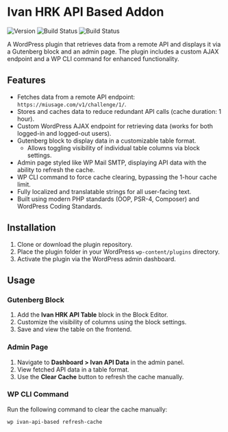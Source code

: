 # Ivan HRK API Based Addon

![Version](https://img.shields.io/github/v/tag/land0r/ivan-hrk-plugin-based-addon?label=version)
![Build Status](https://github.com/land0r/ivan-hrk-plugin-based-addon/actions/workflows/push-commit.yml/badge.svg)
![Build Status](https://github.com/land0r/ivan-hrk-plugin-based-addon/actions/workflows/pull-request.yml/badge.svg)

A WordPress plugin that retrieves data from a remote API and displays it via a Gutenberg block and an admin page. The plugin includes a custom AJAX endpoint and a WP CLI command for enhanced functionality.

## Features

- Fetches data from a remote API endpoint: `https://miusage.com/v1/challenge/1/`.
- Stores and caches data to reduce redundant API calls (cache duration: 1 hour).
- Custom WordPress AJAX endpoint for retrieving data (works for both logged-in and logged-out users).
- Gutenberg block to display data in a customizable table format.
	- Allows toggling visibility of individual table columns via block settings.
- Admin page styled like WP Mail SMTP, displaying API data with the ability to refresh the cache.
- WP CLI command to force cache clearing, bypassing the 1-hour cache limit.
- Fully localized and translatable strings for all user-facing text.
- Built using modern PHP standards (OOP, PSR-4, Composer) and WordPress Coding Standards.

## Installation

1. Clone or download the plugin repository.
2. Place the plugin folder in your WordPress `wp-content/plugins` directory.
3. Activate the plugin via the WordPress admin dashboard.

## Usage

### **Gutenberg Block**
1. Add the **Ivan HRK API Table** block in the Block Editor.
2. Customize the visibility of columns using the block settings.
3. Save and view the table on the frontend.

### **Admin Page**
1. Navigate to **Dashboard > Ivan API Data** in the admin panel.
2. View fetched API data in a table format.
3. Use the **Clear Cache** button to refresh the cache manually.

### **WP CLI Command**
Run the following command to clear the cache manually:
```bash
wp ivan-api-based refresh-cache
